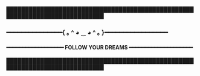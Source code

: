 ████████████████████████████████████████████████████████████████████████████
### ━━━━━━━━━━━━━━━{ ｡ ^ ◕ ‿ ◕ ^ ｡ }━━━━━━━━━━━━━━━━━
#### ━━━━━━━━━━━━━━━━━━ FOLLOW YOUR DREAMS ━━━━━━━━━━━━━━━━━━━━
████████████████████████████████████████████████████████████████████████████



<!--
**sickDevelopers/sickDevelopers** is a ✨ _special_ ✨ repository because its `README.md` (this file) appears on your GitHub profile.

Here are some ideas to get you started:

- 🔭 I’m currently working on ...
- 🌱 I’m currently learning ...
- 👯 I’m looking to collaborate on ...
- 🤔 I’m looking for help with ...
- 💬 Ask me about ...
- 📫 How to reach me: ...
- 😄 Pronouns: ...
- ⚡ Fun fact: ...
-->
 
